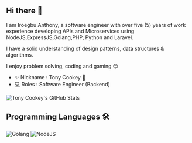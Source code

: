 ## Hi there 👋

I am Iroegbu Anthony, a software engineer with over five (5) years of work experience developing APIs and Microservices using NodeJS,ExpressJS,Golang,PHP, Python and Laravel. 

I have a solid understanding of design patterns, data structures & algorithms. 


I enjoy problem solving, coding and gaming 😊


- ✨   Nickname : Tony Cookey 🤯 
- 💻   Roles : Software Engineer (Backend)


![Tony Cookey's GitHub Stats](https://github-readme-stats.vercel.app/api?username=TonyCookey&show_icons=true&include_all_commits=true&count_private=true&theme=tokyonight&hide_border=true)


## Programming Languages 🛠️

![Golang](https://img.shields.io/badge/Go-Advanced-blue?style=for-the-badge&logo=go)
![NodeJS](https://img.shields.io/badge/Javascript-Advanced-yellow?style=for-the-badge&logo=javascript)
